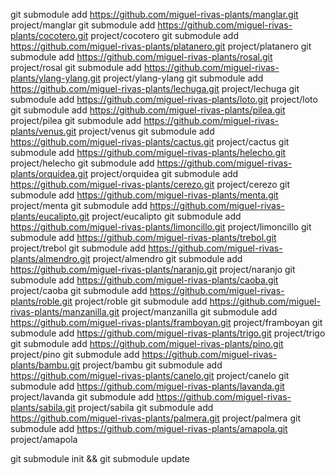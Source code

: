 git submodule add https://github.com/miguel-rivas-plants/manglar.git project/manglar
git submodule add https://github.com/miguel-rivas-plants/cocotero.git project/cocotero
git submodule add https://github.com/miguel-rivas-plants/platanero.git project/platanero
git submodule add https://github.com/miguel-rivas-plants/rosal.git project/rosal
git submodule add https://github.com/miguel-rivas-plants/ylang-ylang.git project/ylang-ylang
git submodule add https://github.com/miguel-rivas-plants/lechuga.git project/lechuga
git submodule add https://github.com/miguel-rivas-plants/loto.git project/loto
git submodule add https://github.com/miguel-rivas-plants/pilea.git project/pilea
git submodule add https://github.com/miguel-rivas-plants/venus.git project/venus
git submodule add https://github.com/miguel-rivas-plants/cactus.git project/cactus
git submodule add https://github.com/miguel-rivas-plants/helecho.git project/helecho
git submodule add https://github.com/miguel-rivas-plants/orquidea.git project/orquidea
git submodule add https://github.com/miguel-rivas-plants/cerezo.git project/cerezo
git submodule add https://github.com/miguel-rivas-plants/menta.git project/menta
git submodule add https://github.com/miguel-rivas-plants/eucalipto.git project/eucalipto
git submodule add https://github.com/miguel-rivas-plants/limoncillo.git project/limoncillo
git submodule add https://github.com/miguel-rivas-plants/trebol.git project/trebol
git submodule add https://github.com/miguel-rivas-plants/almendro.git project/almendro
git submodule add https://github.com/miguel-rivas-plants/naranjo.git project/naranjo
git submodule add https://github.com/miguel-rivas-plants/caoba.git project/caoba
git submodule add https://github.com/miguel-rivas-plants/roble.git project/roble
git submodule add https://github.com/miguel-rivas-plants/manzanilla.git project/manzanilla
git submodule add https://github.com/miguel-rivas-plants/framboyan.git project/framboyan
git submodule add https://github.com/miguel-rivas-plants/trigo.git project/trigo
git submodule add https://github.com/miguel-rivas-plants/pino.git project/pino
git submodule add https://github.com/miguel-rivas-plants/bambu.git project/bambu
git submodule add https://github.com/miguel-rivas-plants/canelo.git project/canelo
git submodule add https://github.com/miguel-rivas-plants/lavanda.git project/lavanda
git submodule add https://github.com/miguel-rivas-plants/sabila.git project/sabila
git submodule add https://github.com/miguel-rivas-plants/palmera.git project/palmera
git submodule add https://github.com/miguel-rivas-plants/amapola.git project/amapola

git submodule init && git submodule update